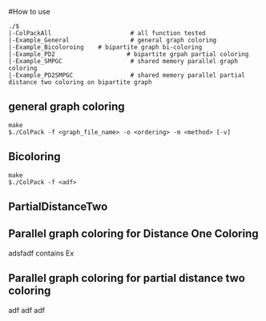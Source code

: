 #How to use

    ./$
    |-ColPackAll                      # all function tested
    |-Example_General                 # general graph coloring 
    |-Example_Bicoloroing    # bipartite graph bi-coloring
    |-Example_PD2                    # bipartite grpah partial coloring
    |-Example_SMPGC                   # shared memory parallel graph coloring
    |-Example_PD2SMPGC                # shared memory parallel partial distance two coloring on bipartite graph


## general graph coloring

    make
    $./ColPack -f <graph_file_name> -o <ordering> -m <method> [-v]


## Bicoloring 
    
    make
    $./ColPack -f <adf>


## PartialDistanceTwo
    

## Parallel graph coloring for Distance One Coloring
adsfadf
contains
Ex

## Parallel graph coloring for partial distance two coloring
adf
adf
adf



